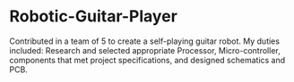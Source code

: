 # Robotic-Guitar-Player
Contributed in a team of 5 to create a self-playing guitar robot. My duties included: Research and selected appropriate Processor, Micro-controller, components that met project specifications, and designed schematics and PCB.
